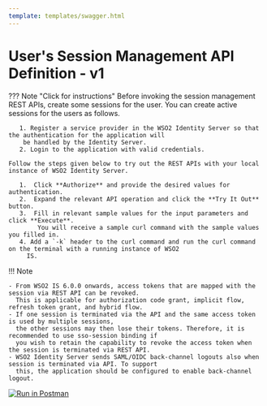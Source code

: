 ```yaml
---
template: templates/swagger.html
---
```


# User's Session Management API Definition - v1

??? Note "Click for instructions"
    Before invoking the session management REST APIs, create some sessions for the user. You can create active 
    sessions for the users as follows.
    
       1. Register a service provider in the WSO2 Identity Server so that the authentication for the application will
        be handled by the Identity Server.
       2. Login to the application with valid credentials.
       
    Follow the steps given below to try out the REST APIs with your local instance of WSO2 Identity Server. 
    
       1.  Click **Authorize** and provide the desired values for authentication. 
       2.  Expand the relevant API operation and click the **Try It Out** button.  
       3.  Fill in relevant sample values for the input parameters and click **Execute**. 
            You will receive a sample curl command with the sample values you filled in. 
       4. Add a `-k` header to the curl command and run the curl command on the terminal with a running instance of WSO2
         IS. 

!!! Note

    - From WSO2 IS 6.0.0 onwards, access tokens that are mapped with the session via REST API can be revoked. 
      This is applicable for authorization code grant, implicit flow, refresh token grant, and hybrid flow. 
    - If one session is terminated via the API and the same access token is used by multiple sessions,
      the other sessions may then lose their tokens. Therefore, it is recommended to use sso-session binding if 
      you wish to retain the capability to revoke the access token when the session is terminated via REST API.
    - WSO2 Identity Server sends SAML/OIDC back-channel logouts also when session is terminated via API. To support 
      this, the application should be configured to enable back-channel logout.

<div id="swagger-ui"></div>
<script>

  // Begin Swagger UI call region
  const ui = SwaggerUIBundle({
     url: "../restapis/session.yaml",
    dom_id: '#swagger-ui',
    deepLinking: true,
    validatorUrl: null,
    presets: [
      SwaggerUIBundle.presets.apis,
      SwaggerUIStandalonePreset
    ],
    plugins: [
      SwaggerUIBundle.plugins.DownloadUrl
    ],
    layout: "StandaloneLayout"
  })
  // End Swagger UI call region
  window.ui = ui
</script>

[![Run in Postman](https://run.pstmn.io/button.svg)](https://app.getpostman.com/run-collection/fc9461875e367a944219)
